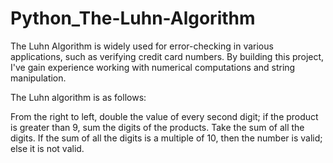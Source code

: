 # Python_The-Luhn-Algorithm
The Luhn Algorithm is widely used for error-checking in various applications, such as verifying credit card numbers.  By building this project, I've gain experience working with numerical computations and string manipulation.

The Luhn algorithm is as follows:

From the right to left, double the value of every second digit; if the product is greater than 9, sum the digits of the products.
Take the sum of all the digits.
If the sum of all the digits is a multiple of 10, then the number is valid; else it is not valid.
